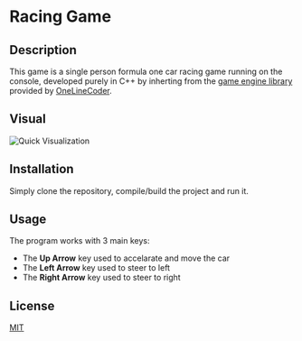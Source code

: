 # Racing Game

## Description
This game is a single person formula one car racing game running on the console, developed purely in C++ by inherting from the 
[game engine library](https://github.com/OneLoneCoder/videos/blob/master/olcConsoleGameEngine.h) provided by  [OneLineCoder](https://github.com/OneLoneCoder).

## Visual
![Quick Visualization](RG.gif)

## Installation
Simply clone the repository, compile/build the project and run it.

## Usage
The program works with 3 main keys:
- The **Up Arrow** key used to accelarate and move the car
- The **Left Arrow** key used to steer to left
- The **Right Arrow** key used to steer to right

## License
[MIT](https://en.wikipedia.org/wiki/MIT_License)